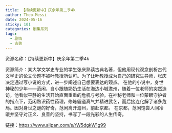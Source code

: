 ```yaml
---
title: 【持续更新中】庆余年第二季4k
author: Theo-Messi
date: 2024-05-16
sticky: 101
categories: 剧集系列
tags:
  - 剧情
  - 古装
---
```


资源名称：【持续更新中】庆余年第二季4k

资源简介：某大学文学史专业的学生张庆熟读古典名著，但他用现代观念剖析古代文学史的论文命题不被叶教授所认可。为了让叶教授成为自己的研究生导师，张庆决定通过写小说的方式，进一步阐述自己想要表达的观点。 在他的小说中，身世神秘的少年——范闲，自小跟随奶奶生活在海边小城澹州，随着一位老师的突然造访，他看似平静的生活开始直面重重的危机与考验。在神秘老师和一位蒙眼守护者的指点下，范闲熟识药性药理，修炼霸道真气并精进武艺，而后接连化解了诸多危局。因对身世之谜的好奇，范闲离开澹州，前赴京都。 在京都，范闲饱尝人间冷暖并坚守对正义、良善的坚持，书写了一段光彩的人生传奇。

链接：https://www.alipan.com/s/rW5dgkW1g99
